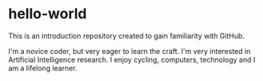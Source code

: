 # hello-world
This is an introduction repository created to gain familiarity with GitHub. 

I'm a novice coder, but very eager to learn the craft. I'm very interested in Artificial Intelligence research. I enjoy cycling, computers, technology and I am a lifelong learner.
